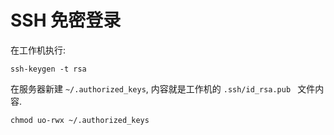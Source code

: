 # SSH 免密登录

在工作机执行:

```
ssh-keygen -t rsa
```

在服务器新建 `~/.authorized_keys`, 内容就是工作机的 `.ssh/id_rsa.pub ` 文件内容.

```
chmod uo-rwx ~/.authorized_keys
```
